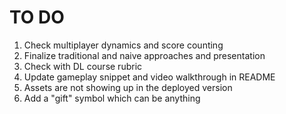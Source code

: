 # TO DO
1. Check multiplayer dynamics and score counting
2. Finalize traditional and naive approaches and presentation
3. Check with DL course rubric
4. Update gameplay snippet and video walkthrough in README
5. Assets are not showing up in the deployed version
6. Add a "gift" symbol which can be anything